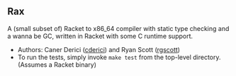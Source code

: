 ## Rax

A (small subset of) Racket to x86_64 compiler with static type checking and a wanna be GC, written in Racket with some C runtime support.

* Authors: Caner Derici ([cderici](https://github.com/cderici)) and Ryan Scott ([rgscott](https://github.com/rgscott))
* To run the tests, simply invoke `make test` from the top-level directory. (Assumes a Racket binary)

